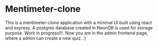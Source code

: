 # Mentimeter-clone

This is a mentimeter-clone application with a minimal UI built using react and express.
A postgres database created in NeonDB is used for storage purpose.
Work in progress!!!.
Now you are in the admin frontend page, where a admin can create a new quiz.
:)
